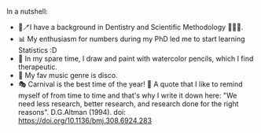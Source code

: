 In a nutshell:
* 🦷🪥I have a background in Dentistry and Scientific Methodology 👩‍🔬📑.
* 📊 My enthusiasm for numbers during my PhD led me to start learning Statistics :D
* 🎨 In my spare time, I draw and paint with watercolor pencils, which I find therapeutic.
* 🪩 My fav music genre is disco.
* 🎭 Carnival is the best time of the year!
📖 A quote that I like to remind myself of from time to time and that's why I write it down here:
"We need less research, better research, and research done for the right reasons". D.G.Altman (1994). doi: https://doi.org/10.1136/bmj.308.6924.283
